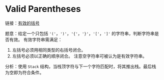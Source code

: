 # Valid Parentheses

链接：[有效的括号](https://leetcode-cn.com/problems/valid-parentheses/description/)

题意：给定一个只包括 `'('`，`')'`，`'{'`，`'}'`，`'['`，`']'` 的字符串，判断字符串是否有效。
有效字符串需满足：
1. 左括号必须用相同类型的右括号闭合。
2. 左括号必须以正确的顺序闭合。
注意空字符串可被认为是有效字符串。

分析：使用 `Stack` 结构，当栈顶字符与下一个字符匹配时，将其推出栈。最后栈为空即为符合条件。